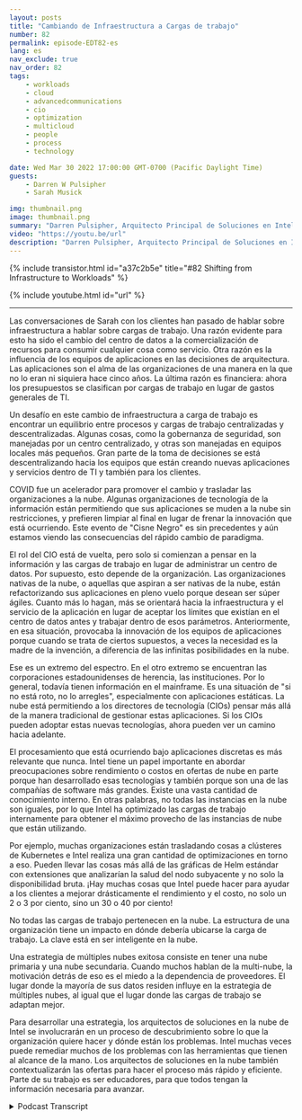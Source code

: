 ```yaml
---
layout: posts
title: "Cambiando de Infraestructura a Cargas de trabajo"
number: 82
permalink: episode-EDT82-es
lang: es
nav_exclude: true
nav_order: 82
tags:
    - workloads
    - cloud
    - advancedcommunications
    - cio
    - optimization
    - multicloud
    - people
    - process
    - technology

date: Wed Mar 30 2022 17:00:00 GMT-0700 (Pacific Daylight Time)
guests:
    - Darren W Pulsipher
    - Sarah Musick

img: thumbnail.png
image: thumbnail.png
summary: "Darren Pulsipher, Arquitecto Principal de Soluciones en Intel, continúa su conversación con Sarah Musick, Arquitecta de Soluciones en la Nube de Intel, sobre el cambio de la infraestructura a las cargas de trabajo. Por favor, colóquelo en la lista de reproducción de Abrazando la Transformación Digital."
video: "https://youtu.be/url"
description: "Darren Pulsipher, Arquitecto Principal de Soluciones en Intel, continúa su conversación con Sarah Musick, Arquitecta de Soluciones en la Nube de Intel, sobre el cambio de la infraestructura a las cargas de trabajo. Por favor, colóquelo en la lista de reproducción de Abrazando la Transformación Digital."
---
```


<div>
{% include transistor.html id="a37c2b5e" title="#82 Shifting from Infrastructure to Workloads" %}

{% include youtube.html id="url" %}
</div>

---

Las conversaciones de Sarah con los clientes han pasado de hablar sobre infraestructura a hablar sobre cargas de trabajo. Una razón evidente para esto ha sido el cambio del centro de datos a la comercialización de recursos para consumir cualquier cosa como servicio. Otra razón es la influencia de los equipos de aplicaciones en las decisiones de arquitectura. Las aplicaciones son el alma de las organizaciones de una manera en la que no lo eran ni siquiera hace cinco años. La última razón es financiera: ahora los presupuestos se clasifican por cargas de trabajo en lugar de gastos generales de TI.

Un desafío en este cambio de infraestructura a carga de trabajo es encontrar un equilibrio entre procesos y cargas de trabajo centralizadas y descentralizadas. Algunas cosas, como la gobernanza de seguridad, son manejadas por un centro centralizado, y otras son manejadas en equipos locales más pequeños. Gran parte de la toma de decisiones se está descentralizando hacia los equipos que están creando nuevas aplicaciones y servicios dentro de TI y también para los clientes.

COVID fue un acelerador para promover el cambio y trasladar las organizaciones a la nube. Algunas organizaciones de tecnología de la información están permitiendo que sus aplicaciones se muden a la nube sin restricciones, y prefieren limpiar al final en lugar de frenar la innovación que está ocurriendo. Este evento de "Cisne Negro" es sin precedentes y aún estamos viendo las consecuencias del rápido cambio de paradigma.

El rol del CIO está de vuelta, pero solo si comienzan a pensar en la información y las cargas de trabajo en lugar de administrar un centro de datos. Por supuesto, esto depende de la organización. Las organizaciones nativas de la nube, o aquellas que aspiran a ser nativas de la nube, están refactorizando sus aplicaciones en pleno vuelo porque desean ser súper ágiles. Cuanto más lo hagan, más se orientará hacia la infraestructura y el servicio de la aplicación en lugar de aceptar los límites que existían en el centro de datos antes y trabajar dentro de esos parámetros. Anteriormente, en esa situación, provocaba la innovación de los equipos de aplicaciones porque cuando se trata de ciertos supuestos, a veces la necesidad es la madre de la invención, a diferencia de las infinitas posibilidades en la nube.

Ese es un extremo del espectro. En el otro extremo se encuentran las corporaciones estadounidenses de herencia, las instituciones. Por lo general, todavía tienen información en el mainframe. Es una situación de "si no está roto, no lo arregles", especialmente con aplicaciones estáticas. La nube está permitiendo a los directores de tecnología (CIOs) pensar más allá de la manera tradicional de gestionar estas aplicaciones. Si los CIOs pueden adoptar estas nuevas tecnologías, ahora pueden ver un camino hacia adelante.

El procesamiento que está ocurriendo bajo aplicaciones discretas es más relevante que nunca. Intel tiene un papel importante en abordar preocupaciones sobre rendimiento o costos en ofertas de nube en parte porque han desarrollado esas tecnologías y también porque son una de las compañías de software más grandes. Existe una vasta cantidad de conocimiento interno. En otras palabras, no todas las instancias en la nube son iguales, por lo que Intel ha optimizado las cargas de trabajo internamente para obtener el máximo provecho de las instancias de nube que están utilizando.

Por ejemplo, muchas organizaciones están trasladando cosas a clústeres de Kubernetes e Intel realiza una gran cantidad de optimizaciones en torno a eso. Pueden llevar las cosas más allá de las gráficas de Helm estándar con extensiones que analizarían la salud del nodo subyacente y no solo la disponibilidad bruta. ¡Hay muchas cosas que Intel puede hacer para ayudar a los clientes a mejorar drásticamente el rendimiento y el costo, no solo un 2 o 3 por ciento, sino un 30 o 40 por ciento!

No todas las cargas de trabajo pertenecen en la nube. La estructura de una organización tiene un impacto en dónde debería ubicarse la carga de trabajo. La clave está en ser inteligente en la nube.

Una estrategia de múltiples nubes exitosa consiste en tener una nube primaria y una nube secundaria. Cuando muchos hablan de la multi-nube, la motivación detrás de eso es el miedo a la dependencia de proveedores. El lugar donde la mayoría de sus datos residen influye en la estrategia de múltiples nubes, al igual que el lugar donde las cargas de trabajo se adaptan mejor.

Para desarrollar una estrategia, los arquitectos de soluciones en la nube de Intel se involucrarán en un proceso de descubrimiento sobre lo que la organización quiere hacer y dónde están los problemas. Intel muchas veces puede remediar muchos de los problemas con las herramientas que tienen al alcance de la mano. Los arquitectos de soluciones en la nube también contextualizarán las ofertas para hacer el proceso más rápido y eficiente. Parte de su trabajo es ser educadores, para que todos tengan la información necesaria para avanzar.



<details>
<summary> Podcast Transcript </summary>

<p></p>

</details>
